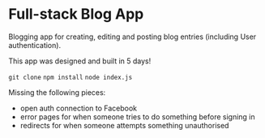 Full-stack Blog App
===================

Blogging app for creating, editing and posting blog entries (including User authentication).

This app was designed and built in 5 days! 

`git clone`
`npm install`
`node index.js`

Missing the following pieces:
* open auth connection to Facebook
* error pages for when someone tries to do something before signing in
* redirects for when someone attempts something unauthorised
